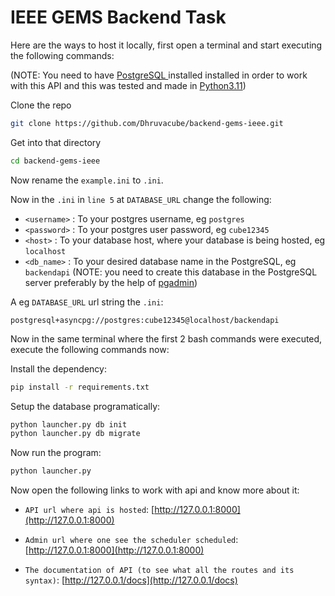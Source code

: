 # IEEE GEMS Backend Task

Here are the ways to host it locally, first open a terminal and start executing the following commands:

(NOTE: You need to have [PostgreSQL ](https://www.postgresql.org/)installed installed in order to work with this API and this was tested and made in [Python3.11](https://www.python.org/downloads/release/python-3118/ "Python 3.11 relese page"))

Clone the repo

```bash
git clone https://github.com/Dhruvacube/backend-gems-ieee.git
```

Get into that directory

```bash
cd backend-gems-ieee
```

Now rename the `example.ini` to `.ini`. 

Now in the `.ini` in `line 5` at `DATABASE_URL` change the following:

- `<username>` : To your postgres username, eg `postgres`
- `<password>` : To your postgres user password, eg `cube12345`
- `<host>` : To your database host, where your database is being hosted, eg `localhost`
- `<db_name>` : To your desired database name in the PostgreSQL, eg `backendapi` (NOTE: you need to create this database in the PostgreSQL server preferably by the help of [pgadmin](https://www.pgadmin.org/ "PgAdmin website"))

A eg `DATABASE_URL` url string the `.ini`:

`postgresql+asyncpg://postgres:cube12345@localhost/backendapi`


Now in the same terminal where the first 2 bash commands were executed, execute the following commands now:

Install the dependency:

```bash
pip install -r requirements.txt
```

Setup the database programatically:

```bash
python launcher.py db init
python launcher.py db migrate
```

Now run the program:

```bash
python launcher.py
```

Now open the following links to work with api and know more about it:

- `API url where api is hosted`: [http://127.0.0.1:8000](http://127.0.0.1:8000)

- `Admin url where one see the scheduler scheduled`: [http://127.0.0.1:8000](http://127.0.0.1:8000)

- `The documentation of API (to see what all the routes and its syntax)`: [http://127.0.0.1/docs](http://127.0.0.1/docs)
